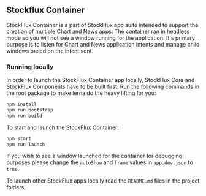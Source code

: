 ## Stockflux Container

StockFlux Container is a part of StockFlux app suite intended to support the creation of multiple Chart and News apps.
The container ran in headless mode so you will not see a window running for the application. It's primary purpose is to listen for Chart and News application intents and manage child windows based on the intent sent.

### Running locally

In order to launch the StockFlux Container app locally, StockFlux Core and StockFlux Components have to be built first.
Run the following commands in the root package to make lerna do the heavy lifting for you:

```bash
npm install
npm run bootstrap
npm run build
```


To start and launch the StockFlux Container:

```bash
npm start
npm run launch
```

If you wish to see a window launched for the container for debugging purposes please change the `autoShow` and `frame` values in `app.dev.json` to `true`.

To launch other StockFlux apps locally read the `README.md` files in the project folders.
